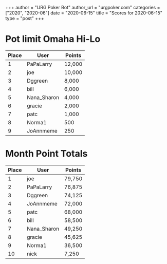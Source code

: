 +++
author = "URG Poker Bot"
author_url = "urgpoker.com"
categories = ["2020", "2020-06"]
date = "2020-06-15"
title = "Scores for 2020-06-15"
type = "post"
+++
# Pot limit Omaha Hi-Lo

| Place | User | Points |
|-------|------|--------|
| 1 | PaPaLarry | 12,000 |
| 2 | joe | 10,000 |
| 3 | Dggreen | 8,000 |
| 4 | bill | 6,000 |
| 5 | Nana_Sharon | 4,000 |
| 6 | gracie | 2,000 |
| 7 | patc | 1,000 |
| 8 | Norma1 | 500 |
| 9 | JoAnnmeme | 250 |

# Month Point Totals

| Place | User | Points |
|-------|------|--------|
| 1 | joe | 79,750 |
| 2 | PaPaLarry | 76,875 |
| 3 | Dggreen | 74,125 |
| 4 | JoAnnmeme | 72,000 |
| 5 | patc | 68,000 |
| 6 | bill | 58,500 |
| 7 | Nana_Sharon | 49,250 |
| 8 | gracie | 45,625 |
| 9 | Norma1 | 36,500 |
| 10 | nick | 7,250 |
